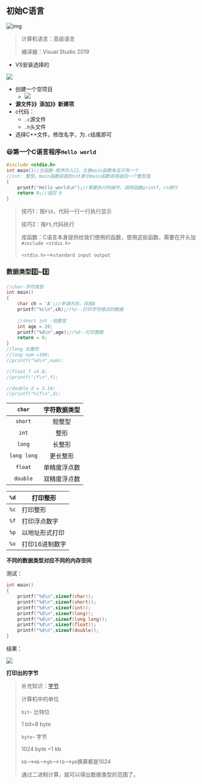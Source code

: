  

## 初始C语言

![img](https://dl4.weshineapp.com/gif/20170418/2833ea657808934486855ac382821dc1.gif?f=micro_Y+ivreiogA==)

> 计算机语言：高级语言
>
> 编译器：Visual Studio 2019

- VS安装选择的

![](https://scdxxm.oss-cn-shanghai.aliyuncs.com/img/C语言环境的搭建.png)

- 创建一个空项目
    - ![](https://scdxxm.oss-cn-shanghai.aliyuncs.com/img/C语言环境的搭建1.png)
- **源文件》》添加》》新建项**
- c代码：
    - `.c`源文件
    - `.h`头文件
- 选择C++文件，修改名字，为`.c`结尾即可



### 😃第一个C语言程序`Hello world`



```c
#include <stdio.h>
int main()//主函数-程序的入口。注意main函数有且只有一个
//int: 整型。main函数前面的int表示main函数调用返回一个整型值
{
	printf("Hello world\n");//需要执行的操作，调用函数printf。\n换行
    return 0;//返回 0
}
```

> 技巧1：按`F10`，代码一行一行执行显示
>
> 技巧2：按`F5`,代码执行
>
> 库函数：C语言本身提供给我们使用的函数，使用这些函数，需要在开头加`#include <stdio.h>`
>
> `<stdio.h>`—–>`standard input output`



### 数据类型:zero:~:nine:

```c
//char-字符类型
int main()
{
    char ch = 'A';//申请内存，存放A
    printf("%c\n",ch);//%c--打印字符格式的数据
    
    //short int -短整型
    int age = 20;
    printf("%d\n",age);//%d--打印整数
    return = 0;
}
//long 长整形
//long num =100;
//printf("%d\n",num);

//float f =5.0;
//printf("/f\n",f);

//double d = 3.14;
//printf("%lf\n",d);

```

|   `char`    | 字符数据类型 |
| :---------: | :----------: |
|   `short`   |    短整型    |
|    `int`    |     整形     |
|   `long`    |    长整形    |
| `long long` |   更长整形   |
|   `float`   | 单精度浮点数 |
|  `double`   | 双精度浮点数 |

| `%d` | 打印整形       |
| :--: | -------------- |
| `%c` | 打印整形       |
| `%f` | 打印浮点数字   |
| `%p` | 以地址形式打印 |
| `%x` | 打印16进制数字 |



**不同的数据类型对应不同的内存空间**

测试：

```c
int main()
{
    printf("%d\n",sizeof(char));
    printf("%d\n",sizeof(short));
    printf("%d\n",sizeof(int));
    printf("%d\n",sizeof(long));
    printf("%d\n",sizeof(long long));
    printf("%d\n",sizeof(float));
    printf("%d\n",sizeof(double));
}
```

结果：

![](https://scdxxm.oss-cn-shanghai.aliyuncs.com/img/数据类型长度测试.png)

**打印出的字节**

> 补充知识：[字节](https://www.cnblogs.com/xiaomai-rhce/p/10339560.html)
>
> 计算机中的单位
>
> `bit`- 比特位
>
> 1 bit=8 byte
>
> `byte`- 字节
>
> 1024 byte =1 kb
>
> `kb`—->`mb`–—>`gb`—->`tb`––>`pb`换算都是1024
>
> 通过二进制计算，就可以得出数据类型的范围了。

